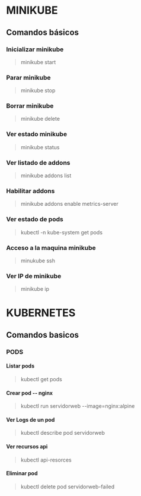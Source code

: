 # MINIKUBE

## Comandos básicos

### Inicializar minikube
> minikube start
### Parar minikube
> minikube stop
### Borrar minikube
> minikube delete
### Ver estado minikube
> minikube status
### Ver listado de addons
> minikube addons list
### Habilitar addons
> minikube addons enable metrics-server
### Ver estado de pods
> kubectl -n kube-system get pods
### Acceso a la maquina minikube
> minukube ssh
### Ver IP de minikube
> minikube ip

# KUBERNETES

## Comandos basicos

### PODS
#### Listar pods
> kubectl get pods
#### Crear pod -- nginx
> kubectl run servidorweb --image=nginx:alpine
#### Ver Logs de un pod
> kubectl describe pod servidorweb 
#### Ver recursos api
> kubectl api-resorces
#### Eliminar pod
> kubectl delete pod servidorweb-failed
